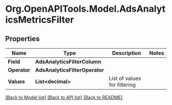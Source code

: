 # Org.OpenAPITools.Model.AdsAnalyticsMetricsFilter

## Properties

Name | Type | Description | Notes
------------ | ------------- | ------------- | -------------
**Field** | **AdsAnalyticsFilterColumn** |  | 
**Operator** | **AdsAnalyticsFilterOperator** |  | 
**Values** | **List&lt;decimal&gt;** | List of values for filtering | 

[[Back to Model list]](../README.md#documentation-for-models) [[Back to API list]](../README.md#documentation-for-api-endpoints) [[Back to README]](../README.md)

